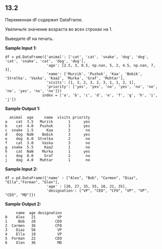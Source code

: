 ## 13.2

Переменная df содержит DataFrame.

Увеличьте значение возраста во всех строках на 1.

Выведите df на печать.

**Sample Input 1:**

```commandline
df = pd.DataFrame({'animal': ['cat', 'cat', 'snake', 'dog', 'dog', 'cat', 'snake', 'cat', 'dog', 'dog'],
                   'age': [2.5, 3, 0.5, np.nan, 5, 2, 4.5, np.nan, 7, 3],
                   'name': ['Murzik', 'Pushok', 'Kaa', 'Bobik', 'Strelka', 'Vaska', 'Kaa2', 'Murka', 'Graf', 'Muhtar'],
                   'visits': [1, 3, 2, 3, 2, 3, 1, 1, 2, 1],
                   'priority': ['yes', 'yes', 'no', 'yes', 'no', 'no', 'no', 'yes', 'no', 'no']})
                 index = ['a', 'b', 'c', 'd', 'e', 'f', 'g', 'h', 'i', 'j'])
```

**Sample Output 1:**

```commandline
  animal  age     name  visits priority
a    cat  3.5   Murzik       1      yes
b    cat  4.0   Pushok       3      yes
c  snake  1.5      Kaa       2       no
d    dog  NaN    Bobik       3      yes
e    dog  6.0  Strelka       2       no
f    cat  3.0    Vaska       3       no
g  snake  5.5     Kaa2       1       no
h    cat  NaN    Murka       1      yes
i    dog  8.0     Graf       2       no
j    dog  4.0   Muhtar       1       no
```

**Sample Input 2:**

```commandline
df = pd.DataFrame({'name' : ["Alex", "Bob", "Carmen", "Diaz", "Ella","Forman", "Glen"],
                   'age' : [20, 27, 35, 55, 18, 21, 35],
                   'designation': ["VP", "CEO", "CFO", "VP", "VP", "CEO", "MD"]})
```

**Sample Output 2:**

```commandline
     name  age designation
0    Alex   21          VP
1     Bob   28         CEO
2  Carmen   36         CFO
3    Diaz   56          VP
4    Ella   19          VP
5  Forman   22         CEO
6    Glen   36          MD
```
